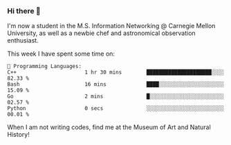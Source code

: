 ### Hi there 👋

I'm now a student in the M.S. Information Networking @ Carnegie Mellon University, as well as a newbie chef and astronomical observation enthusiast. 



<!--START_SECTION:waka-->
This week I have spent some time on: 

```text
💬 Programming Languages: 
C++                      1 hr 30 mins        █████████████████████░░░░   82.33 % 
Bash                     16 mins             ████░░░░░░░░░░░░░░░░░░░░░   15.09 % 
Go                       2 mins              █░░░░░░░░░░░░░░░░░░░░░░░░   02.57 % 
Python                   0 secs              ░░░░░░░░░░░░░░░░░░░░░░░░░   00.01 % 
```


<!--END_SECTION:waka-->

When I am not writing codes, find me at the Museum of Art and Natural History!
